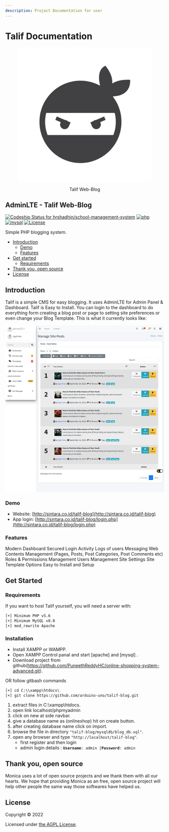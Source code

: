 ```yaml
---
description: Project Documentation for user
---
```


# Talif Documentation

<figure  align="center"><img src="images/ninja-logo.png" alt="ninja-logo"><figcaption><p align="center">Talif Web-Blog</p></figcaption></figure>

## AdminLTE - Talif Web-Blog

[![Codeship Status for hrshadhin/school-management-system](https://app.codeship.com/projects/09010350-b97f-0136-1477-5a7589b245e6/status?branch=master)](https://app.codeship.com/projects/312233)
[![php](https://img.shields.io/badge/php-7.2-brightgreen.svg?logo=php)](https://www.php.net)
[![mysql](img.shields.io/badge/MySQL-00000F?style=flat-square&logo=mysql&logoColor=white)](https://www.mysql.com)
[![License](https://img.shields.io/github/license/arduino-uno/talif-blog)](LICENSE.md)

Simple PHP blogging system.

* [Introduction](./#introduction)
  * [Demo](./#demo)
  * [Features](./#features)
* [Get started](./#get-started)
  * [Requirements](./#requirements)
* [Thank you, open source](./#thank-you-open-source)
* [License](./#license)

## Introduction

Talif is a simple CMS for easy blogging. It uses AdminLTE for Admin Panel & Dashboard. Talif is Easy to Install. You can login to the dashboard to do everything form creating a blog post or page to setting site preferences or even change your Blog Template. This is what it currently looks like:

![screen-shot](https://raw.githubusercontent.com/arduino-uno/talif-blog/main/images/screenshot.png)

### Demo

* Website: [http://sintara.co.id/talif-blog](http://sintara.co.id/talif-blog)
* App login: [http://sintara.co.id/talif-blog/login.php](http://sintara.co.id/talif-blog/login.php)

### Features

Modern Dashboard Secured Login Activity Logs of users Messaging Web Contents Management (Pages, Posts, Post Categories, Post Comments etc) Roles & Permissions Management Users Management Site Settings Site Template Options Easy to Install and Setup

## Get Started

### Requirements

If you want to host Talif yourself, you will need a server with:

```
[+] Minimum PHP v5.6
[+] Minimum MySQL v8.0
[+] mod_rewrite Apache
```

### Installation

* Install XAMPP or WAMPP.
* Open XAMPP Control panal and start \[apache] and \[mysql] .
* Download project from github(https://github.com/PuneethReddyHC/online-shopping-system-advanced.git).

OR follow gitbash commands

```
[+] cd C:\\xampp\htdocs\
[+] git clone https://github.com/arduino-uno/talif-blog.git
```

1. extract files in C:\xampp\htdocs.
2. open link localhost/phpmyadmin
3. click on new at side navbar.
4. give a database name as (onlineshop) hit on create button.
5. after creating database name click on import.
6. browse the file in directory `"talif-blog/mysqldb`_`/`_`blog_db.sql"`.
7. open any browser and type `"http://localhost/talif-blog"`.
   * first register and then login
   * admin login details : **`Username`**`: admin |`**`Password`**`: admin`

## Thank you, open source

Monica uses a lot of open source projects and we thank them with all our hearts. We hope that providing Monica as an free, open source project will help other people the same way those softwares have helped us.

## License

Copyright © 2022

Licensed under [the AGPL License](LICENSE.md).
